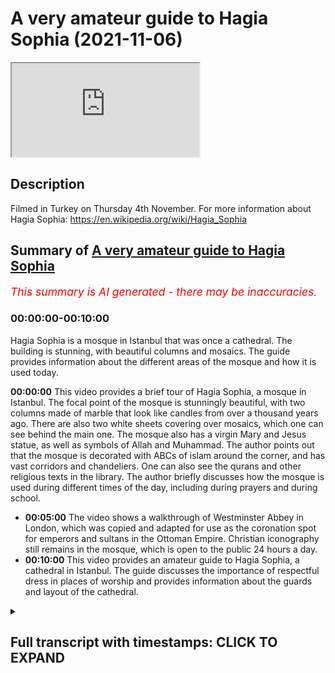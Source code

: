 # A very amateur guide to Hagia Sophia (2021-11-06)

<iframe loading='lazy' allow='autoplay' src='https://www.youtube.com/embed/Hf-l1I5Wta4'></iframe>

## Description

Filmed in Turkey on Thursday 4th November. For more information about Hagia Sophia: https://en.wikipedia.org/wiki/Hagia_Sophia

## Summary of [A very amateur guide to Hagia Sophia](https://www.youtube.com/watch?v=Hf-l1I5Wta4)


*<span style="color:red; font-size:125%">This summary is AI generated - there may be inaccuracies</span>. [](/)*

### <a onclick="modifyYTiframeseektime('0')">00:00:00-00:10:00</a>

Hagia Sophia is a mosque in Istanbul that was once a cathedral. The building is stunning, with beautiful columns and mosaics. The guide provides information about the different areas of the mosque and how it is used today.

**<a onclick="modifyYTiframeseektime('0')">00:00:00</a>** This video provides a brief tour of Hagia Sophia, a mosque in Istanbul. The focal point of the mosque is stunningly beautiful, with two columns made of marble that look like candles from over a thousand years ago. There are also two white sheets covering over mosaics, which one can see behind the main one. The mosque also has a virgin Mary and Jesus statue, as well as symbols of Allah and Muhammad. The author points out that the mosque is decorated with ABCs of islam around the corner, and has vast corridors and chandeliers. One can also see the qurans and other religious texts in the library. The author briefly discusses how the mosque is used during different times of the day, including during prayers and during school.
* **<a onclick="modifyYTiframeseektime('300')">00:05:00</a>** The video shows a walkthrough of Westminster Abbey in London, which was copied and adapted for use as the coronation spot for emperors and sultans in the Ottoman Empire. Christian iconography still remains in the mosque, which is open to the public 24 hours a day.
* **<a onclick="modifyYTiframeseektime('600')">00:10:00</a>** This video provides an amateur guide to Hagia Sophia, a cathedral in Istanbul. The guide discusses the importance of respectful dress in places of worship and provides information about the guards and layout of the cathedral.

<details><summary><h2>Full transcript with timestamps: CLICK TO EXPAND</h2></summary>

<a onclick="modifyYTiframeseektime('1')">0:00:01</a> i thought i'd just give a very brief uh  
<a onclick="modifyYTiframeseektime('3')">0:00:03</a> guided tour of this masjid  
<a onclick="modifyYTiframeseektime('6')">0:00:06</a> hagio sofia in istanbul  
<a onclick="modifyYTiframeseektime('10')">0:00:10</a> this gilded cage is where the sultans  
<a onclick="modifyYTiframeseektime('13')">0:00:13</a> apparently  
<a onclick="modifyYTiframeseektime('14')">0:00:14</a> sat  
<a onclick="modifyYTiframeseektime('15')">0:00:15</a> during sermons and during summer  
<a onclick="modifyYTiframeseektime('17')">0:00:17</a> to protect them from assassination  
<a onclick="modifyYTiframeseektime('21')">0:00:21</a> and here we have the focal point  
<a onclick="modifyYTiframeseektime('24')">0:00:24</a> of the masjid stunningly beautiful  
<a onclick="modifyYTiframeseektime('28')">0:00:28</a> i don't know if you can make out  
<a onclick="modifyYTiframeseektime('29')">0:00:29</a> probably not but there are two um  
<a onclick="modifyYTiframeseektime('31')">0:00:31</a> they look like columns  
<a onclick="modifyYTiframeseektime('33')">0:00:33</a> made of um  
<a onclick="modifyYTiframeseektime('35')">0:00:35</a> marble but they're actually candles from  
<a onclick="modifyYTiframeseektime('38')">0:00:38</a> the fifth century  
<a onclick="modifyYTiframeseektime('40')">0:00:40</a> um from over a thousand years one  
<a onclick="modifyYTiframeseektime('42')">0:00:42</a> thousand five 500 years ago these  
<a onclick="modifyYTiframeseektime('44')">0:00:44</a> candles still exist  
<a onclick="modifyYTiframeseektime('46')">0:00:46</a> and right up there we have um the white  
<a onclick="modifyYTiframeseektime('48')">0:00:48</a> sheets covering over  
<a onclick="modifyYTiframeseektime('50')">0:00:50</a> some mosaics so i have to know behind  
<a onclick="modifyYTiframeseektime('52')">0:00:52</a> that main one there is  
<a onclick="modifyYTiframeseektime('54')">0:00:54</a> uh the virgin mary and jesus  
<a onclick="modifyYTiframeseektime('57')">0:00:57</a> and to the right we have these  
<a onclick="modifyYTiframeseektime('59')">0:00:59</a> incredible symbols  
<a onclick="modifyYTiframeseektime('61')">0:01:01</a> one word there says allah and the other  
<a onclick="modifyYTiframeseektime('63')">0:01:03</a> one  
<a onclick="modifyYTiframeseektime('64')">0:01:04</a> says muhammad  
<a onclick="modifyYTiframeseektime('66')">0:01:06</a> and the other ones  
<a onclick="modifyYTiframeseektime('68')">0:01:08</a> are the names of his senior companions  
<a onclick="modifyYTiframeseektime('71')">0:01:11</a> including uthman and ali  
<a onclick="modifyYTiframeseektime('74')">0:01:14</a> and  
<a onclick="modifyYTiframeseektime('76')">0:01:16</a> and others  
<a onclick="modifyYTiframeseektime('77')">0:01:17</a> dotted around these huge symbols  
<a onclick="modifyYTiframeseektime('80')">0:01:20</a> and these  
<a onclick="modifyYTiframeseektime('81')">0:01:21</a> very low hanging chandeliers  
<a onclick="modifyYTiframeseektime('85')">0:01:25</a> there's a feature of many mosques in  
<a onclick="modifyYTiframeseektime('87')">0:01:27</a> istanbul i've discovered they're vast i  
<a onclick="modifyYTiframeseektime('89')">0:01:29</a> mean you must be about just 20 feet off  
<a onclick="modifyYTiframeseektime('91')">0:01:31</a> the ground  
<a onclick="modifyYTiframeseektime('92')">0:01:32</a> and one of these fell on you you'd be  
<a onclick="modifyYTiframeseektime('94')">0:01:34</a> flattened  
<a onclick="modifyYTiframeseektime('96')">0:01:36</a> absolutely huge and  
<a onclick="modifyYTiframeseektime('98')">0:01:38</a> very beautiful i think they're made of  
<a onclick="modifyYTiframeseektime('101')">0:01:41</a> solid metal what they look like here  
<a onclick="modifyYTiframeseektime('103')">0:01:43</a> imagine that falling on you  
<a onclick="modifyYTiframeseektime('105')">0:01:45</a> [Music]  
<a onclick="modifyYTiframeseektime('110')">0:01:50</a> and off to the side here  
<a onclick="modifyYTiframeseektime('114')">0:01:54</a> we have islamic information  
<a onclick="modifyYTiframeseektime('117')">0:01:57</a> saw this earlier on and some of it's in  
<a onclick="modifyYTiframeseektime('120')">0:02:00</a> english some of it's in all sorts of  
<a onclick="modifyYTiframeseektime('122')">0:02:02</a> languages really  
<a onclick="modifyYTiframeseektime('126')">0:02:06</a> and  
<a onclick="modifyYTiframeseektime('126')">0:02:06</a> uh not sure what they say  
<a onclick="modifyYTiframeseektime('130')">0:02:10</a> what is islam  
<a onclick="modifyYTiframeseektime('132')">0:02:12</a> and  
<a onclick="modifyYTiframeseektime('134')">0:02:14</a> one here  
<a onclick="modifyYTiframeseektime('135')">0:02:15</a> in english the final messenger  
<a onclick="modifyYTiframeseektime('138')">0:02:18</a> and on the back i noticed it says  
<a onclick="modifyYTiframeseektime('140')">0:02:20</a> global academy for translation and  
<a onclick="modifyYTiframeseektime('142')">0:02:22</a> education  
<a onclick="modifyYTiframeseektime('143')">0:02:23</a> london united kingdom so that's  
<a onclick="modifyYTiframeseektime('146')">0:02:26</a> produced in england  
<a onclick="modifyYTiframeseektime('149')">0:02:29</a> uh what do we have over here  
<a onclick="modifyYTiframeseektime('152')">0:02:32</a> we have some more similar kinds of  
<a onclick="modifyYTiframeseektime('153')">0:02:33</a> things  
<a onclick="modifyYTiframeseektime('156')">0:02:36</a> the abc of  
<a onclick="modifyYTiframeseektime('158')">0:02:38</a> abc's of islam  
<a onclick="modifyYTiframeseektime('161')">0:02:41</a> around the corner here  
<a onclick="modifyYTiframeseektime('163')">0:02:43</a> we have these side  
<a onclick="modifyYTiframeseektime('165')">0:02:45</a> corridors vast corridors  
<a onclick="modifyYTiframeseektime('168')">0:02:48</a> you get more chandeliers  
<a onclick="modifyYTiframeseektime('171')">0:02:51</a> and this room is special this gilded  
<a onclick="modifyYTiframeseektime('173')">0:02:53</a> room look at it what could be behind  
<a onclick="modifyYTiframeseektime('177')">0:02:57</a> these gilded  
<a onclick="modifyYTiframeseektime('179')">0:02:59</a> mesh things here and looking inside you  
<a onclick="modifyYTiframeseektime('181')">0:03:01</a> can just about make out these qurans and  
<a onclick="modifyYTiframeseektime('185')">0:03:05</a> apparently these are very precious  
<a onclick="modifyYTiframeseektime('186')">0:03:06</a> qurans on their thrones  
<a onclick="modifyYTiframeseektime('189')">0:03:09</a> can you here we go  
<a onclick="modifyYTiframeseektime('191')">0:03:11</a> just about see now this used to be the  
<a onclick="modifyYTiframeseektime('193')">0:03:13</a> library untold of one of the sultans  
<a onclick="modifyYTiframeseektime('196')">0:03:16</a> these days it's just got a few qurans in  
<a onclick="modifyYTiframeseektime('198')">0:03:18</a> so this was  
<a onclick="modifyYTiframeseektime('200')">0:03:20</a> a very special place of learning  
<a onclick="modifyYTiframeseektime('202')">0:03:22</a> for the sultans where they kept their  
<a onclick="modifyYTiframeseektime('204')">0:03:24</a> precious texts  
<a onclick="modifyYTiframeseektime('207')">0:03:27</a> okay  
<a onclick="modifyYTiframeseektime('209')">0:03:29</a> and down here  
<a onclick="modifyYTiframeseektime('212')">0:03:32</a> a few people praying there there's a  
<a onclick="modifyYTiframeseektime('214')">0:03:34</a> mimbar just in the corner right over  
<a onclick="modifyYTiframeseektime('215')">0:03:35</a> there  
<a onclick="modifyYTiframeseektime('218')">0:03:38</a> and this is interesting i don't if you  
<a onclick="modifyYTiframeseektime('219')">0:03:39</a> can  
<a onclick="modifyYTiframeseektime('222')">0:03:42</a> work it out so just there is  
<a onclick="modifyYTiframeseektime('225')">0:03:45</a> a tripod  
<a onclick="modifyYTiframeseektime('227')">0:03:47</a> um and this is neptune the pagan  
<a onclick="modifyYTiframeseektime('230')">0:03:50</a> um god  
<a onclick="modifyYTiframeseektime('232')">0:03:52</a> and his um trident whatever the word is  
<a onclick="modifyYTiframeseektime('235')">0:03:55</a> so this was from a time when this was  
<a onclick="modifyYTiframeseektime('238')">0:03:58</a> pagan  
<a onclick="modifyYTiframeseektime('242')">0:04:02</a> as they come around the corner here  
<a onclick="modifyYTiframeseektime('246')">0:04:06</a> vast columns look at this  
<a onclick="modifyYTiframeseektime('252')">0:04:12</a> really slipped then down a step  
<a onclick="modifyYTiframeseektime('255')">0:04:15</a> um and here we have the  
<a onclick="modifyYTiframeseektime('258')">0:04:18</a> this huge uh  
<a onclick="modifyYTiframeseektime('260')">0:04:20</a> stairway  
<a onclick="modifyYTiframeseektime('262')">0:04:22</a> that goes up and this is where  
<a onclick="modifyYTiframeseektime('264')">0:04:24</a> traditionally i guess people you preach  
<a onclick="modifyYTiframeseektime('266')">0:04:26</a> the sermon the imam would preach the  
<a onclick="modifyYTiframeseektime('268')">0:04:28</a> sunday the sunday the friday sermon  
<a onclick="modifyYTiframeseektime('271')">0:04:31</a> and those two flags can't really tell in  
<a onclick="modifyYTiframeseektime('273')">0:04:33</a> the dark but their green green flag  
<a onclick="modifyYTiframeseektime('276')">0:04:36</a> of islam  
<a onclick="modifyYTiframeseektime('279')">0:04:39</a> and um  
<a onclick="modifyYTiframeseektime('280')">0:04:40</a> [Music]  
<a onclick="modifyYTiframeseektime('281')">0:04:41</a> serious worshipers tend to come here  
<a onclick="modifyYTiframeseektime('283')">0:04:43</a> during the day and night to pray  
<a onclick="modifyYTiframeseektime('285')">0:04:45</a> but um i i've been here on salah and  
<a onclick="modifyYTiframeseektime('288')">0:04:48</a> this whole area has been completely  
<a onclick="modifyYTiframeseektime('289')">0:04:49</a> packed this these these areas here are  
<a onclick="modifyYTiframeseektime('292')">0:04:52</a> for  
<a onclick="modifyYTiframeseektime('293')">0:04:53</a> like study circles where people learn  
<a onclick="modifyYTiframeseektime('295')">0:04:55</a> the crown  
<a onclick="modifyYTiframeseektime('299')">0:04:59</a> and this is very interesting  
<a onclick="modifyYTiframeseektime('301')">0:05:01</a> if you know westminster abbey in london  
<a onclick="modifyYTiframeseektime('303')">0:05:03</a> well you'll know this you'll recognize  
<a onclick="modifyYTiframeseektime('305')">0:05:05</a> this because they copied it and when the  
<a onclick="modifyYTiframeseektime('308')">0:05:08</a> monarchs in england are crowned in  
<a onclick="modifyYTiframeseektime('311')">0:05:11</a> westminster abbey they are crowned on  
<a onclick="modifyYTiframeseektime('313')">0:05:13</a> this  
<a onclick="modifyYTiframeseektime('314')">0:05:14</a> replica uh in westminster abbey this is  
<a onclick="modifyYTiframeseektime('317')">0:05:17</a> the original  
<a onclick="modifyYTiframeseektime('318')">0:05:18</a> and these represent i'm told  
<a onclick="modifyYTiframeseektime('320')">0:05:20</a> um  
<a onclick="modifyYTiframeseektime('321')">0:05:21</a> stones taken from important countries of  
<a onclick="modifyYTiframeseektime('323')">0:05:23</a> the world i remember this one over here  
<a onclick="modifyYTiframeseektime('326')">0:05:26</a> this is stone taken from france because  
<a onclick="modifyYTiframeseektime('328')">0:05:28</a> when i was told about this i was with a  
<a onclick="modifyYTiframeseektime('330')">0:05:30</a> french guy and i said look how small it  
<a onclick="modifyYTiframeseektime('332')">0:05:32</a> is compared to i don't know if that's  
<a onclick="modifyYTiframeseektime('334')">0:05:34</a> persia or arabia or india or whatever  
<a onclick="modifyYTiframeseektime('337')">0:05:37</a> and he said to me ah well where's  
<a onclick="modifyYTiframeseektime('338')">0:05:38</a> england then there's nothing here from  
<a onclick="modifyYTiframeseektime('340')">0:05:40</a> england i don't think  
<a onclick="modifyYTiframeseektime('342')">0:05:42</a> but anyway what's the central one the  
<a onclick="modifyYTiframeseektime('344')">0:05:44</a> big central one  
<a onclick="modifyYTiframeseektime('346')">0:05:46</a> is for the sultan or the emperor of the  
<a onclick="modifyYTiframeseektime('349')">0:05:49</a> ottoman empire himself and he rules here  
<a onclick="modifyYTiframeseektime('352')">0:05:52</a> over all the lesser countries including  
<a onclick="modifyYTiframeseektime('355')">0:05:55</a> france and  
<a onclick="modifyYTiframeseektime('356')">0:05:56</a> india and wherever they are so this is  
<a onclick="modifyYTiframeseektime('358')">0:05:58</a> the coronation  
<a onclick="modifyYTiframeseektime('359')">0:05:59</a> spot where the emperors or the sultans  
<a onclick="modifyYTiframeseektime('363')">0:06:03</a> were crowned and our queen in england  
<a onclick="modifyYTiframeseektime('366')">0:06:06</a> has the same kind of thing in  
<a onclick="modifyYTiframeseektime('368')">0:06:08</a> westminster abbey if you google this you  
<a onclick="modifyYTiframeseektime('370')">0:06:10</a> can  
<a onclick="modifyYTiframeseektime('371')">0:06:11</a> see it for yourself  
<a onclick="modifyYTiframeseektime('372')">0:06:12</a> um  
<a onclick="modifyYTiframeseektime('373')">0:06:13</a> it's open to the public you can see it  
<a onclick="modifyYTiframeseektime('378')">0:06:18</a> so there is a a second tier um  
<a onclick="modifyYTiframeseektime('382')">0:06:22</a> and um  
<a onclick="modifyYTiframeseektime('384')">0:06:24</a> if i remember rightly and i perhaps i  
<a onclick="modifyYTiframeseektime('385')">0:06:25</a> can't remember rightly but i think  
<a onclick="modifyYTiframeseektime('387')">0:06:27</a> possibly the emperor's  
<a onclick="modifyYTiframeseektime('389')">0:06:29</a> wife of the emperor i suppose uh and her  
<a onclick="modifyYTiframeseektime('391')">0:06:31</a> court were up there away from this is  
<a onclick="modifyYTiframeseektime('394')">0:06:34</a> certainly the mail area down here  
<a onclick="modifyYTiframeseektime('397')">0:06:37</a> so that's where the empress was and the  
<a onclick="modifyYTiframeseektime('398')">0:06:38</a> women's section was  
<a onclick="modifyYTiframeseektime('401')">0:06:41</a> uh now women are have their own section  
<a onclick="modifyYTiframeseektime('402')">0:06:42</a> down here rather than upstairs  
<a onclick="modifyYTiframeseektime('406')">0:06:46</a> um  
<a onclick="modifyYTiframeseektime('407')">0:06:47</a> there's something else i want to show  
<a onclick="modifyYTiframeseektime('408')">0:06:48</a> you you see this huge entrance here  
<a onclick="modifyYTiframeseektime('411')">0:06:51</a> this is where the emperor came in  
<a onclick="modifyYTiframeseektime('413')">0:06:53</a> came into the mosque into the in or into  
<a onclick="modifyYTiframeseektime('416')">0:06:56</a> the basilica when it was  
<a onclick="modifyYTiframeseektime('419')">0:06:59</a> um a christian place  
<a onclick="modifyYTiframeseektime('421')">0:07:01</a> but these are the original doors  
<a onclick="modifyYTiframeseektime('424')">0:07:04</a> and they were made over  
<a onclick="modifyYTiframeseektime('426')">0:07:06</a> 1500 years ago  
<a onclick="modifyYTiframeseektime('429')">0:07:09</a> just to  
<a onclick="modifyYTiframeseektime('432')">0:07:12</a> they're made i think  
<a onclick="modifyYTiframeseektime('434')">0:07:14</a> of wood so not made of steel and they've  
<a onclick="modifyYTiframeseektime('437')">0:07:17</a> survived  
<a onclick="modifyYTiframeseektime('439')">0:07:19</a> all this time  
<a onclick="modifyYTiframeseektime('440')">0:07:20</a> sorry  
<a onclick="modifyYTiframeseektime('441')">0:07:21</a> without being burned  
<a onclick="modifyYTiframeseektime('446')">0:07:26</a> anyway there's something else i wanted  
<a onclick="modifyYTiframeseektime('447')">0:07:27</a> to show you  
<a onclick="modifyYTiframeseektime('449')">0:07:29</a> before i end  
<a onclick="modifyYTiframeseektime('451')">0:07:31</a> because there's a lot of christian  
<a onclick="modifyYTiframeseektime('453')">0:07:33</a> iconography still in existence here  
<a onclick="modifyYTiframeseektime('456')">0:07:36</a> if i turn around there you go there's  
<a onclick="modifyYTiframeseektime('458')">0:07:38</a> the main entrance to the mosque  
<a onclick="modifyYTiframeseektime('460')">0:07:40</a> and just above it there is an icon of  
<a onclick="modifyYTiframeseektime('463')">0:07:43</a> jesus  
<a onclick="modifyYTiframeseektime('464')">0:07:44</a> and to the left there is an emperor  
<a onclick="modifyYTiframeseektime('467')">0:07:47</a> who is groveling  
<a onclick="modifyYTiframeseektime('469')">0:07:49</a> and begging for forgiveness so he's  
<a onclick="modifyYTiframeseektime('470')">0:07:50</a> repenting of his sin i don't know what  
<a onclick="modifyYTiframeseektime('472')">0:07:52</a> his sin was and above him is an icon or  
<a onclick="modifyYTiframeseektime('475')">0:07:55</a> a picture of the virgin mary and to the  
<a onclick="modifyYTiframeseektime('477')">0:07:57</a> right  
<a onclick="modifyYTiframeseektime('480')">0:08:00</a> and to the right is an angel i think  
<a onclick="modifyYTiframeseektime('484')">0:08:04</a> so that's  
<a onclick="modifyYTiframeseektime('485')">0:08:05</a> christ  
<a onclick="modifyYTiframeseektime('487')">0:08:07</a> up there  
<a onclick="modifyYTiframeseektime('488')">0:08:08</a> it's not been touched it's not been  
<a onclick="modifyYTiframeseektime('490')">0:08:10</a> destroyed it's been  
<a onclick="modifyYTiframeseektime('491')">0:08:11</a> there as part of the mosque for  
<a onclick="modifyYTiframeseektime('495')">0:08:15</a> centuries now  
<a onclick="modifyYTiframeseektime('497')">0:08:17</a> and finally the perhaps the most  
<a onclick="modifyYTiframeseektime('499')">0:08:19</a> extraordinary  
<a onclick="modifyYTiframeseektime('501')">0:08:21</a> um  
<a onclick="modifyYTiframeseektime('504')">0:08:24</a> christian iconography that's left i'm  
<a onclick="modifyYTiframeseektime('506')">0:08:26</a> just kind of going down here in the  
<a onclick="modifyYTiframeseektime('508')">0:08:28</a> eighth century  
<a onclick="modifyYTiframeseektime('509')">0:08:29</a> there was a big controversy in the  
<a onclick="modifyYTiframeseektime('511')">0:08:31</a> church  
<a onclick="modifyYTiframeseektime('512')">0:08:32</a> about the use of icons and the second  
<a onclick="modifyYTiframeseektime('514')">0:08:34</a> council of nicaea ruled in the eighth  
<a onclick="modifyYTiframeseektime('517')">0:08:37</a> century the icons  
<a onclick="modifyYTiframeseektime('518')">0:08:38</a> were okay they were permitted in  
<a onclick="modifyYTiframeseektime('520')">0:08:40</a> christian worship  
<a onclick="modifyYTiframeseektime('522')">0:08:42</a> and to celebrate that i'm told  
<a onclick="modifyYTiframeseektime('526')">0:08:46</a> this was installed  
<a onclick="modifyYTiframeseektime('528')">0:08:48</a> and this is an icon or mosaic of the  
<a onclick="modifyYTiframeseektime('531')">0:08:51</a> virgin mary  
<a onclick="modifyYTiframeseektime('532')">0:08:52</a> and there are two greek words either  
<a onclick="modifyYTiframeseektime('534')">0:08:54</a> side which says martyr mother and theon  
<a onclick="modifyYTiframeseektime('538')">0:08:58</a> of god mother of god with jesus and  
<a onclick="modifyYTiframeseektime('541')">0:09:01</a> there's constantine holding the city of  
<a onclick="modifyYTiframeseektime('545')">0:09:05</a> istanbul  
<a onclick="modifyYTiframeseektime('546')">0:09:06</a> byzantium of course then and giving it  
<a onclick="modifyYTiframeseektime('548')">0:09:08</a> to the virgin mary and there's another  
<a onclick="modifyYTiframeseektime('549')">0:09:09</a> person on the right knack  
<a onclick="modifyYTiframeseektime('552')">0:09:12</a> um so that's still there  
<a onclick="modifyYTiframeseektime('555')">0:09:15</a> stunning mosaic and it's not been  
<a onclick="modifyYTiframeseektime('558')">0:09:18</a> in any way damaged or defaced by  
<a onclick="modifyYTiframeseektime('561')">0:09:21</a> muslims  
<a onclick="modifyYTiframeseektime('563')">0:09:23</a> over the centuries  
<a onclick="modifyYTiframeseektime('565')">0:09:25</a> and christians are still welcome here as  
<a onclick="modifyYTiframeseektime('567')">0:09:27</a> are non-believers of all kinds  
<a onclick="modifyYTiframeseektime('570')">0:09:30</a> um  
<a onclick="modifyYTiframeseektime('571')">0:09:31</a> it's not exclusively for  
<a onclick="modifyYTiframeseektime('573')">0:09:33</a> muslims at all and it's open 24 hours a  
<a onclick="modifyYTiframeseektime('575')">0:09:35</a> day  
<a onclick="modifyYTiframeseektime('576')">0:09:36</a> it never closes thanks to the government  
<a onclick="modifyYTiframeseektime('578')">0:09:38</a> which reopened it  
<a onclick="modifyYTiframeseektime('580')">0:09:40</a> last year after its um  
<a onclick="modifyYTiframeseektime('583')">0:09:43</a> 80 year or so  
<a onclick="modifyYTiframeseektime('586')">0:09:46</a> year time as a museum  
<a onclick="modifyYTiframeseektime('589')">0:09:49</a> which charged people to come here  
<a onclick="modifyYTiframeseektime('591')">0:09:51</a> and it was only open certain hours of  
<a onclick="modifyYTiframeseektime('593')">0:09:53</a> the day so now it's back as a mosque a  
<a onclick="modifyYTiframeseektime('595')">0:09:55</a> house of prayer  
<a onclick="modifyYTiframeseektime('597')">0:09:57</a> it's open  
<a onclick="modifyYTiframeseektime('598')">0:09:58</a> to the public  
<a onclick="modifyYTiframeseektime('599')">0:09:59</a> 24 hours a day  
<a onclick="modifyYTiframeseektime('601')">0:10:01</a> free of charge  
<a onclick="modifyYTiframeseektime('603')">0:10:03</a> and anyone is welcome here  
<a onclick="modifyYTiframeseektime('605')">0:10:05</a> all you have to do is show respect for  
<a onclick="modifyYTiframeseektime('607')">0:10:07</a> the place so women have to wear a hijab  
<a onclick="modifyYTiframeseektime('609')">0:10:09</a> of course and cover their legs and men  
<a onclick="modifyYTiframeseektime('611')">0:10:11</a> have to cover their legs as well they  
<a onclick="modifyYTiframeseektime('613')">0:10:13</a> can't come in here just wearing shorts  
<a onclick="modifyYTiframeseektime('616')">0:10:16</a> or something they've got to be dressed  
<a onclick="modifyYTiframeseektime('617')">0:10:17</a> decently as well and that's the same as  
<a onclick="modifyYTiframeseektime('619')">0:10:19</a> in the vatican actually if you go to the  
<a onclick="modifyYTiframeseektime('621')">0:10:21</a> vatican they have the same rule not with  
<a onclick="modifyYTiframeseektime('622')">0:10:22</a> a hijab but the rest of it modest  
<a onclick="modifyYTiframeseektime('625')">0:10:25</a> dressing is very important in places of  
<a onclick="modifyYTiframeseektime('627')">0:10:27</a> worship be it church  
<a onclick="modifyYTiframeseektime('628')">0:10:28</a> synagogue or mosque  
<a onclick="modifyYTiframeseektime('632')">0:10:32</a> so there we are that's my unexpert  
<a onclick="modifyYTiframeseektime('637')">0:10:37</a> guide to this place  
<a onclick="modifyYTiframeseektime('639')">0:10:39</a> um i've only known it five minutes  
<a onclick="modifyYTiframeseektime('640')">0:10:40</a> myself but i thought i'd at least  
<a onclick="modifyYTiframeseektime('643')">0:10:43</a> do this now  
<a onclick="modifyYTiframeseektime('644')">0:10:44</a> um why not  
<a onclick="modifyYTiframeseektime('647')">0:10:47</a> little area here i could talk about  
<a onclick="modifyYTiframeseektime('649')">0:10:49</a> these things but  
<a onclick="modifyYTiframeseektime('650')">0:10:50</a> go on all night  
<a onclick="modifyYTiframeseektime('653')">0:10:53</a> um  
<a onclick="modifyYTiframeseektime('654')">0:10:54</a> oh what's this here it says there we go  
<a onclick="modifyYTiframeseektime('657')">0:10:57</a> ladies  
<a onclick="modifyYTiframeseektime('658')">0:10:58</a> section um which is through there  
<a onclick="modifyYTiframeseektime('663')">0:11:03</a> i wonder if there are any ladies through  
<a onclick="modifyYTiframeseektime('665')">0:11:05</a> here i think not  
<a onclick="modifyYTiframeseektime('667')">0:11:07</a> not this time of night  
<a onclick="modifyYTiframeseektime('670')">0:11:10</a> so the ladies section is actually  
<a onclick="modifyYTiframeseektime('674')">0:11:14</a> empty there's no ladies here  
<a onclick="modifyYTiframeseektime('676')">0:11:16</a> everyone's just walking around  
<a onclick="modifyYTiframeseektime('678')">0:11:18</a> as i say it never closes  
<a onclick="modifyYTiframeseektime('680')">0:11:20</a> there are some discreet guards um  
<a onclick="modifyYTiframeseektime('684')">0:11:24</a> somewhere  
<a onclick="modifyYTiframeseektime('685')">0:11:25</a> i think there's one at the moment but  
<a onclick="modifyYTiframeseektime('687')">0:11:27</a> there's there's about four or five of  
<a onclick="modifyYTiframeseektime('688')">0:11:28</a> them on duty  
<a onclick="modifyYTiframeseektime('690')">0:11:30</a> um around the whole complex  
<a onclick="modifyYTiframeseektime('693')">0:11:33</a> and they're very lenient and tolerant  
<a onclick="modifyYTiframeseektime('697')">0:11:37</a> of people  
<a onclick="modifyYTiframeseektime('699')">0:11:39</a> and i spoke to one yesterday  
<a onclick="modifyYTiframeseektime('701')">0:11:41</a> through a translator and the the only  
<a onclick="modifyYTiframeseektime('703')">0:11:43</a> problem they have is with um  
<a onclick="modifyYTiframeseektime('705')">0:11:45</a> demonstrators sometimes people come in  
<a onclick="modifyYTiframeseektime('706')">0:11:46</a> here and they shout and unfold slogans  
<a onclick="modifyYTiframeseektime('710')">0:11:50</a> and banners  
<a onclick="modifyYTiframeseektime('711')">0:11:51</a> that's something they won't tolerate in  
<a onclick="modifyYTiframeseektime('712')">0:11:52</a> here but other than that there's nothing  
<a onclick="modifyYTiframeseektime('715')">0:11:55</a> he said serious happens in here at all  
<a onclick="modifyYTiframeseektime('718')">0:11:58</a> everyone's very well behaved and  
<a onclick="modifyYTiframeseektime('719')">0:11:59</a> respectful  
<a onclick="modifyYTiframeseektime('723')">0:12:03</a> so  
<a onclick="modifyYTiframeseektime('725')">0:12:05</a> there we go what else can i say it's a  
<a onclick="modifyYTiframeseektime('727')">0:12:07</a> marvelous place if you get the chance to  
<a onclick="modifyYTiframeseektime('729')">0:12:09</a> visit do visit  
<a onclick="modifyYTiframeseektime('731')">0:12:11</a> and there are many mosques  
<a onclick="modifyYTiframeseektime('733')">0:12:13</a> in istanbul obviously  
<a onclick="modifyYTiframeseektime('735')">0:12:15</a> but of equal beauty i would argue  
<a onclick="modifyYTiframeseektime('738')">0:12:18</a> equal majesty equal historical  
<a onclick="modifyYTiframeseektime('740')">0:12:20</a> importance  
<a onclick="modifyYTiframeseektime('742')">0:12:22</a> and great places for everyone being  
<a onclick="modifyYTiframeseektime('744')">0:12:24</a> christian muslim  
<a onclick="modifyYTiframeseektime('746')">0:12:26</a> uh whoever to come and uh  
<a onclick="modifyYTiframeseektime('750')">0:12:30</a> experience some spiritual peace in a  
<a onclick="modifyYTiframeseektime('752')">0:12:32</a> sacred space it's a great sacred space  
<a onclick="modifyYTiframeseektime('754')">0:12:34</a> for humankind i would i would suggest um  
<a onclick="modifyYTiframeseektime('758')">0:12:38</a> that's just above the door of the  
<a onclick="modifyYTiframeseektime('760')">0:12:40</a> entrance to the  
<a onclick="modifyYTiframeseektime('762')">0:12:42</a> where the sultan comes in  
<a onclick="modifyYTiframeseektime('764')">0:12:44</a> huge door  
<a onclick="modifyYTiframeseektime('767')">0:12:47</a> so um  
<a onclick="modifyYTiframeseektime('768')">0:12:48</a> tomorrow morning i fly back to london  
<a onclick="modifyYTiframeseektime('773')">0:12:53</a> and so there we are  
<a onclick="modifyYTiframeseektime('777')">0:12:57</a> until next time  

</details>
